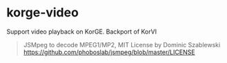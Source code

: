 # korge-video

Support video playback on KorGE. Backport of KorVI

> JSMpeg to decode MPEG1/MP2, MIT License by Dominic Szablewski https://github.com/phoboslab/jsmpeg/blob/master/LICENSE
